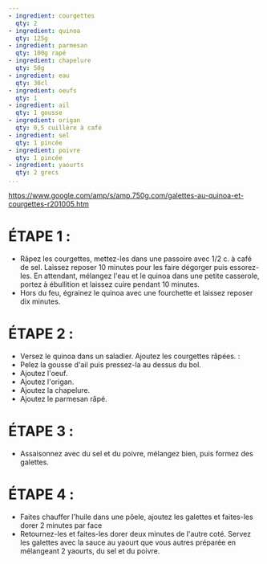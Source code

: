 ```yaml
---
- ingredient: courgettes
  qty: 2
- ingredient: quinoa
  qty: 125g
- ingredient: parmesan
  qty: 100g rapé
- ingredient: chapelure
  qty: 50g
- ingredient: eau
  qty: 30cl
- ingredient: oeufs
  qty: 1
- ingredient: ail
  qty: 1 gousse
- ingredient: origan
  qty: 0,5 cuillère à café
- ingredient: sel
  qty: 1 pincée
- ingredient: poivre
  qty: 1 pincée
- ingredient: yaourts
  qty: 2 grecs
...
```

https://www.google.com/amp/s/amp.750g.com/galettes-au-quinoa-et-courgettes-r201005.htm

# ÉTAPE 1 :
* Râpez les courgettes, mettez-les dans une passoire avec 1/2 c. à café de sel. Laissez reposer 10 minutes pour les faire dégorger puis essorez-les. En attendant, mélangez l'eau et le quinoa dans une petite casserole, portez à ébullition et laissez cuire pendant 10 minutes. 
* Hors du feu, égrainez le quinoa avec une fourchette et laissez reposer dix minutes.

# ÉTAPE 2 :
* Versez le quinoa dans un saladier. Ajoutez les courgettes râpées. :
* Pelez la gousse d'ail puis pressez-la au dessus du bol. 
* Ajoutez l'oeuf.
* Ajoutez l'origan.
* Ajoutez la chapelure.
* Ajoutez le parmesan râpé.

# ÉTAPE 3 :
* Assaisonnez avec du sel et du poivre, mélangez bien, puis formez des galettes.

# ÉTAPE 4 :
* Faites chauffer l'huile dans une pôele, ajoutez les galettes et faites-les dorer 2 minutes par face
* Retournez-les et faites-les dorer deux minutes de l'autre coté. 
Servez les galettes avec la sauce au yaourt que vous autres préparée en mélangeant 2 yaourts, du sel et du poivre. 